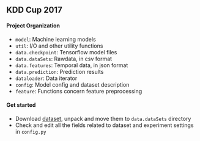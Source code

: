 ## KDD Cup 2017


#### Project Organization

- ```model```: Machine learning models
- ```util```: I/O and other utility functions
- ```data.checkpoint```: Tensorflow model files
- ```data.dataSets```:  Rawdata, in csv format
- ```data.features```:  Temporal data, in json format
- ```data.prediction```: Prediction results
- ```dataloader```: Data iterator
- ```config```: Model config and dataset description
- ```feature```: Functions concern feature preprocessing


#### Get started

- Download [dataset](https://tianchi.aliyun.com/competition/information.htm?spm=5176.100068.5678.2.Uwgmr3&raceId=231597),
 unpack and move them to ```data.dataSets``` directory
- Check and edit all the fields related to dataset and experiment settings in ```config.py```


